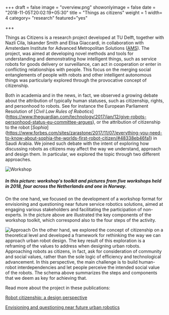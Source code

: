 +++
draft = false
image = "overview.png"
showonlyimage = false
date = "2018-11-05T20:02:19+05:30"
title = "Things as citizens"
weight = 1
width= 4
category= "research"
featured="yes"

+++

Things as Citizens is a research project developed at TU Delft, together with Nazli Cila, Iskander Smith and Elisa Giaccardi, in collaboration with Amsterdam Institute for Advanced Metropolitan Solutions ([AMS](https://www.ams-institute.org/)). The project, was aimed at developing novel methods and tools for understanding and demonstrating how intelligent things, such as service robots for goods delivery or surveillance, can act in cooperation or enter in conflicting relationships with people. This focus on the merging social entanglements of people with robots and other intelligent autonomous things was particularly explored through the provocative concept of citizenship.

Both in academia and in the news, in fact, we observed a growing debate about the attribution of typically human statuses, such as citizenship, rights, and personhood to robots. See for instance the European Parliament Resolution of [_Civil Law Rules of Robotics_] (https://www.theguardian.com/technology/2017/jan/12/give-robots-personhood-status-eu-committee-argues), or the attribution of citizenship to the robot [_Sophia_] (https://www.forbes.com/sites/zarastone/2017/11/07/everything-you-need-to-know-about-sophia-the-worlds-first-robot-citizen/#48338eb46fa1) in Saudi Arabia.
We joined such debate with the intent of exploring how discussing robots as citizens may affect the way we understand, approach and design them. In particular, we explored the topic through two different approaches.

![Workshop](/assets/img/workshopping.png)
##### In this picture: workshop's toolkit and pictures from five workshops held in 2018, four across the Netherlands and one in Norway.

On the one hand, we focused on the development of a workshop format for envisioning and questioning near future service robotics solutions, aimed at engaging various stakeholders and facilitating the participation of non-experts. In the picture above are illustrated the key components of the workshop toolkit, which correspond also to the four steps of the activity.

![Approach](/assets/img/approach.jpg)
On the other hand, we explored the concept of citizenship on a theoretical level and developed a framework for rethinking the way we can approach urban robot design. The key result of this exploration is a reframing of the values to address when designing urban robots. Approaching robots as citizens, in fact, ask for consideration of community and social values, rather than the sole logic of efficiency and technological advancement. In this perspective, the main challenge is to build human-robot interdependencies and let people perceive the intended social value of the robots.
The schema above summarizes the steps and components that we deem as key for achieving that.

Read more about the project in these publications:

[Robot citizenship: a design perspective](https://www.researchgate.net/publication/336464420_Robot_Citizenship_A_Design_Perspective)

[Envisioning and questioning near future urban robotics](https://www.researchgate.net/publication/336463003_Envisioning_and_Questioning_Near_Future_Urban_Robotics)

